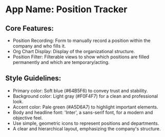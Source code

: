 # **App Name**: Position Tracker

## Core Features:

- Position Recording: Form to manually record a position within the company and who fills it.
- Org Chart Display: Display of the organizational structure.
- Position Filter: Filterable views to show which positions are filled permanently and which are temporary/acting.

## Style Guidelines:

- Primary color: Soft blue (#64B5F6) to convey trust and stability.
- Background color: Light gray (#F0F4F7) for a clean and professional look.
- Accent color: Pale green (#A5D6A7) to highlight important elements.
- Body and headline font: 'Inter', a sans-serif font, for a modern and objective feel.
- Use simple, geometric icons to represent positions and departments.
- A clear and hierarchical layout, emphasizing the company's structure.